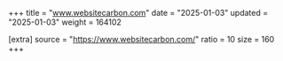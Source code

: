 +++
title = "www.websitecarbon.com"
date = "2025-01-03"
updated = "2025-01-03"
weight = 164102

[extra]
source = "https://www.websitecarbon.com/"
ratio = 10
size = 160
+++
